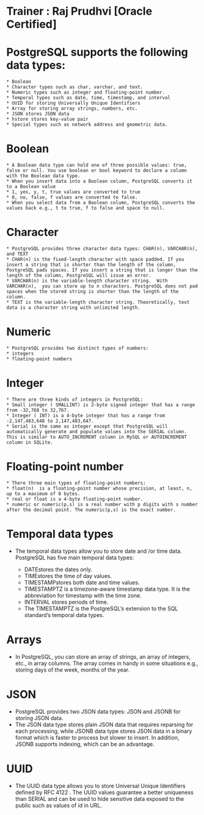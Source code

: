 # Trainer : Raj Prudhvi [Oracle Certified]
# PostgreSQL supports the following data types:

    * Boolean
    * Character types such as char, varchar, and text.
    * Numeric types such as integer and floating-point number.
    * Temporal types such as date, time, timestamp, and interval
    * UUID for storing Universally Unique Identifiers
    * Array for storing array strings, numbers, etc.
    * JSON stores JSON data
    * hstore stores key-value pair
    * Special types such as network address and geometric data.

# Boolean
    * A Boolean data type can hold one of three possible values: true, false or null. You use boolean or bool keyword to declare a column with the Boolean data type.
    * When you insert data into a Boolean column, PostgreSQL converts it to a Boolean value
    * 1, yes, y, t, true values are converted to true
    * 0, no, false, f values are converted to false.
    * When you select data from a Boolean column, PostgreSQL converts the values back e.g., t to true, f to false and space to null.

# Character
    * PostgreSQL provides three character data types: CHAR(n), VARCHAR(n), and TEXT
    * CHAR(n) is the fixed-length character with space padded. If you insert a string that is shorter than the length of the column, PostgreSQL pads spaces. If you insert a string that is longer than the length of the column, PostgreSQL will issue an error.
    * VARCHAR(n) is the variable-length character string.  With VARCHAR(n),  you can store up to n characters. PostgreSQL does not pad spaces when the stored string is shorter than the length of the column.
    * TEXT is the variable-length character string. Theoretically, text data is a character string with unlimited length.

# Numeric
    * PostgreSQL provides two distinct types of numbers:
    * integers
    * floating-point numbers

# Integer
    * There are three kinds of integers in PostgreSQL:
    * Small integer ( SMALLINT) is 2-byte signed integer that has a range from -32,768 to 32,767.
    * Integer ( INT) is a 4-byte integer that has a range from -2,147,483,648 to 2,147,483,647.
    * Serial is the same as integer except that PostgreSQL will automatically generate and populate values into the SERIAL column. This is similar to AUTO_INCREMENT column in MySQL or AUTOINCREMENT column in SQLite.

# Floating-point number
    * There three main types of floating-point numbers:
    * float(n)  is a floating-point number whose precision, at least, n, up to a maximum of 8 bytes.
    * real or float is a 4-byte floating-point number.
    * numeric or numeric(p,s) is a real number with p digits with s number after the decimal point. The numeric(p,s) is the exact number.

# Temporal data types
* The temporal data types allow you to store date and /or  time data. PostgreSQL has five main temporal data types:

    * DATEstores the dates only.
    * TIMEstores the time of day values.
    * TIMESTAMPstores both date and time values.
    * TIMESTAMPTZ is a timezone-aware timestamp data type. It is the abbreviation for timestamp with the time zone.
    * INTERVAL stores periods of time.
    * The TIMESTAMPTZ is the PostgreSQL’s extension to the SQL standard’s temporal data types.

# Arrays
* In PostgreSQL, you can store an array of strings, an array of integers, etc., in array columns. The array comes in handy in some situations e.g., storing days of the week, months of the year.

# JSON
* PostgreSQL provides two JSON data types: JSON and JSONB for storing JSON data.
* The JSON data type stores plain JSON data that requires reparsing for each processing, while JSONB data type stores JSON data in a binary format which is faster to process but slower to insert. In addition, JSONB supports indexing, which can be an advantage.


# UUID
* The UUID data type allows you to store Universal Unique Identifiers defined by RFC 4122 . The UUID values guarantee a better uniqueness than SERIAL and can be used to hide sensitive data exposed to the public such as values of id in URL.



















